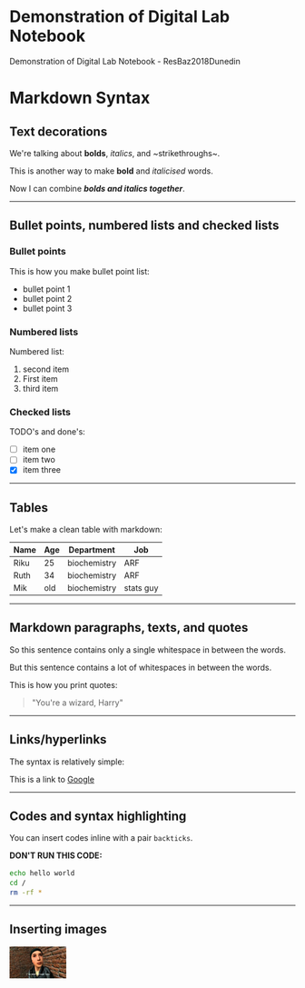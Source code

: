 # Demonstration of Digital Lab Notebook
Demonstration of Digital Lab Notebook - ResBaz2018Dunedin

Markdown Syntax
========

## Text decorations

We're talking about **bolds**, *italics*, and ~strikethroughs~.

This is another way to make __bold__ and _italicised_ words.

Now I can combine **_bolds and italics together_**.

------------

## Bullet points, numbered lists and checked lists

### Bullet points

This is how you make bullet point list:
* bullet point 1
* bullet point 2
* bullet point 3

### Numbered lists

Numbered list:
1. second item
1. First item
1. third item

### Checked lists

TODO's and done's:
- [ ] item one
- [ ] item two
- [x] item three

-----------

## Tables

Let's make a clean table with markdown:

| Name | Age | Department | Job |
|---|---|---|---|
|Riku|25|biochemistry|ARF|
|Ruth|34|biochemistry|ARF|
|Mik|old|biochemistry|stats guy|

--------

## Markdown paragraphs, texts, and quotes

So this sentence contains only a single whitespace in between the words.

But            this            sentence       contains a lot of           whitespaces in            between the words.


This is how you print quotes:

> "You're a wizard, Harry"


----------

## Links/hyperlinks

The syntax is relatively simple:

This is a link to [Google](https://www.google.com)

-------

## Codes and syntax highlighting

You can insert codes inline with a pair `backticks`.

**DON'T RUN THIS CODE:**

```bash
echo hello world
cd /
rm -rf *
```

--------------

## Inserting images


<img src="maxresdefault.jpg" width=100/>






